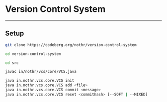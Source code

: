 # Version Control System

---

## Setup

```bash
git clone https://codeberg.org/nothr/version-control-system
```

```bash
cd version-control-system
```

```bash
cd src
```

```bash
javac in/nothr/vcs/core/VCS.java
```

```bash
java in.nothr.vcs.core.VCS init
java in.nothr.vcs.core.VCS add <file>
java in.nothr.vcs.core.VCS commit <message>
java in.nothr.vcs.core.VCS reset <commithash> [--SOFT | --MIXED]
```
